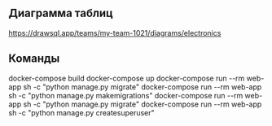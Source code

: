 ## Диаграмма таблиц 

https://drawsql.app/teams/my-team-1021/diagrams/electronics

## Команды
docker-compose build
docker-compose up
docker-compose run --rm web-app sh -c "python manage.py migrate"
docker-compose run --rm web-app sh -c "python manage.py makemigrations"
docker-compose run --rm web-app sh -c "python manage.py migrate"
docker-compose run --rm web-app sh -c "python manage.py createsuperuser"